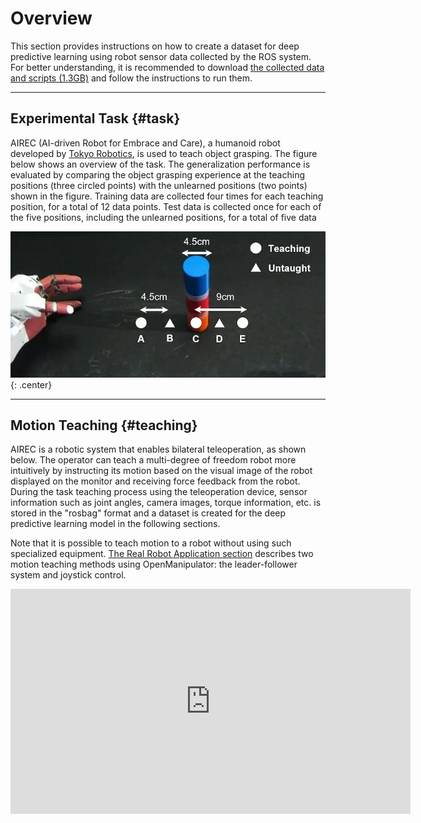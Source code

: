 # Overview

This section provides instructions on how to create a dataset for deep predictive learning using robot sensor data collected by the ROS system. For better understanding, it is recommended to download [the collected data and scripts (1.3GB)](https://dl.dropboxusercontent.com/s/90wkfttf9w0bz0t/rosbag.tar) and follow the instructions to run them.



<!-- ******************************** -->
----
## Experimental Task {#task}
AIREC (AI-driven Robot for Embrace and Care), a humanoid robot developed by [Tokyo Robotics](https://robotics.tokyo/), is used to teach object grasping. The figure below shows an overview of the task. The generalization performance is evaluated by comparing the object grasping experience at the teaching positions (three circled points) with the unlearned positions (two points) shown in the figure. Training data are collected four times for each teaching position, for a total of 12 data points. Test data is collected once for each of the five positions, including the unlearned positions, for a total of five data


![task_overview](img/teaching.webp){: .center}


<!-- ******************************** -->
----
## Motion Teaching {#teaching}
AIREC is a robotic system that enables bilateral teleoperation, as shown below. The operator can teach a multi-degree of freedom robot more intuitively by instructing its motion based on the visual image of the robot displayed on the monitor and receiving force feedback from the robot. During the task teaching process using the teleoperation device, sensor information such as joint angles, camera images, torque information, etc. is stored in the "rosbag" format and a dataset is created for the deep predictive learning model in the following sections.

Note that it is possible to teach motion to a robot without using such specialized equipment.  [The Real Robot Application section](../robot/overview.md) describes two motion teaching methods using OpenManipulator: the leader-follower system and joystick control.


<html lang="ja">
<head>
  <link rel="stylesheet" href="index.css">
</head>
<body>
  <div class="wrap">
    <iframe class="youtube" width="640" height="360" src="https://www.youtube.com/embed/ivksUcWIK4g" title="Bilateral teleoperation of a humanoid robot Dry-AIREC" frameborder="0" allow="accelerometer; autoplay; clipboard-write; encrypted-media; gyroscope; picture-in-picture" allowfullscreen></iframe>
  </div>
</body>
</html>

